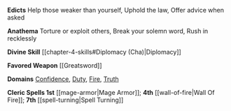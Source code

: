 **Edicts** Help those weaker than yourself, Uphold the law, Offer advice when asked

**Anathema** Torture or exploit others, Break your solemn word, Rush in recklessly

**Divine Skill** [[chapter-4-skills#Diplomacy (Cha)|Diplomacy]]

**Favored Weapon** [[Greatsword]]

**Domains** [Confidence](https://2e.aonprd.com/Domains.aspx?ID=4), [Duty](https://2e.aonprd.com/Domains.aspx?ID=45), [Fire](https://2e.aonprd.com/Domains.aspx?ID=13), [Truth](https://2e.aonprd.com/Domains.aspx?ID=32)

**Cleric Spells 1st** [[mage-armor|Mage Armor]]; **4th** [[wall-of-fire|Wall Of Fire]]; **7th** [[spell-turning|Spell Turning]]